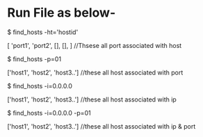 # Run File as below- 

$ find_hosts -ht='hostid'

[ 'port1', 'port2', [], [], ]		//Thsese all port associated with host          

$ find_hosts -p=01

['host1', 'host2', 'host3..']		//these all host associated with port


$ find_hosts -i=0.0.0.0

['host1', 'host2', 'host3..']		//these all host associated with ip

$ find_hosts -i=0.0.0.0 -p=01

['host1', 'host2', 'host3..']    //these all host associated with ip & port






